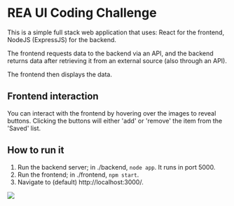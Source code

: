 # REA UI Coding Challenge

This is a simple full stack web application that uses: React for the frontend, NodeJS (ExpressJS) for the backend.

The frontend requests data to the backend via an API, and the backend returns data after retrieving it from an external source (also through an API). 

The frontend then displays the data. 

## Frontend interaction

You can interact with the frontend by hovering over the images to reveal buttons. Clicking the buttons will either 'add' or 'remove' the item from the 'Saved' list. 

## How to run it

1. Run the backend server; in ./backend, `node app`. It runs in port 5000.
2. Run the frontend; in ./frontend, `npm start`. 
3. Navigate to (default) http://localhost:3000/.

<img src="https://imgur.com/cjWYopw" />